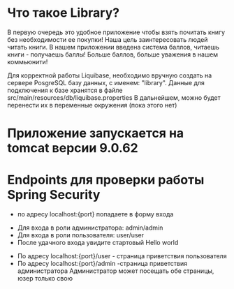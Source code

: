 # Что такое Library?

В первую очередь это удобное приложение чтобы взять почитать книгу без необходимости ее покупки! 
Наша цель заинтересовать людей читать книги.
В нашем приложении введена система баллов, читаешь книги - получаешь баллы! Больше баллов, больше уважения в нашем коммьюнити!


Для корректной работы Liquibase, необходимо вручную создать на сервере PosgreSQL базу данных, с именем: "library".
Данные для подключения к базе хранятся в файле src/main/resources/db/liquibase.properties
В дальнейшем, можно будет перенести их в переменные окружения (пока этого нет)
# Приложение запускается на tomcat версии 9.0.62

# Endpoints для проверки работы Spring Security
* по адресу localhost:{port} попадаете в форму входа

- Для входа в роли администратора: admin/admin
- Для входа в роли пользователя: user/user
- После удачного входа увидите стартовый Hello world

* По адресу localhost:{port}/user - страница приветствия пользователя
* По адресу localhost:{port}/admin -страница приветствия администратора
Администратор может посещать обе страницы, юзер только свою

